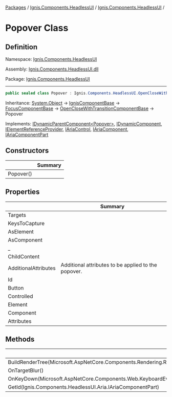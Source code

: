 [Packages](../../README.md) / [Ignis.Components.HeadlessUI](../README.md) / [Ignis.Components.HeadlessUI](README.md) /

# Popover Class

## Definition

Namespace: [Ignis.Components.HeadlessUI](README.md)

Assembly: [Ignis.Components.HeadlessUI.dll](../README.md)

Package: [Ignis.Components.HeadlessUI](https://www.nuget.org/packages/Ignis.Components.HeadlessUI)

---

```csharp
public sealed class Popover : Ignis.Components.HeadlessUI.OpenCloseWithTransitionComponentBase, Ignis.Components.IDynamicParentComponent<Ignis.Components.HeadlessUI.Popover>, Ignis.Components.IDynamicComponent, Ignis.Components.IElementReferenceProvider, Ignis.Components.HeadlessUI.Aria.IAriaControl, Ignis.Components.HeadlessUI.Aria.IAriaComponent, Ignis.Components.HeadlessUI.Aria.IAriaComponentPart
```

Inheritance: [System.Object](https://learn.microsoft.com/en-us/dotnet/api/System.Object) → [IgnisComponentBase](../../Ignis.Components/Ignis.Components/Ignis.Components.IgnisComponentBase.md) → [FocusComponentBase](../../Ignis.Components.Web/Ignis.Components.Web/Ignis.Components.Web.FocusComponentBase.md) → [OpenCloseWithTransitionComponentBase](Ignis.Components.HeadlessUI.OpenCloseWithTransitionComponentBase.md) → Popover

Implements: [IDynamicParentComponent&lt;Popover&gt;](../../Ignis.Components/Ignis.Components/Ignis.Components.IDynamicParentComponent{Ignis.Components.HeadlessUI.Popover}.md), [IDynamicComponent](../../Ignis.Components/Ignis.Components/Ignis.Components.IDynamicComponent.md), [IElementReferenceProvider](../../Ignis.Components/Ignis.Components/Ignis.Components.IElementReferenceProvider.md), [IAriaControl](../Ignis.Components.HeadlessUI.Aria/Ignis.Components.HeadlessUI.Aria.IAriaControl.md), [IAriaComponent](../Ignis.Components.HeadlessUI.Aria/Ignis.Components.HeadlessUI.Aria.IAriaComponent.md), [IAriaComponentPart](../Ignis.Components.HeadlessUI.Aria/Ignis.Components.HeadlessUI.Aria.IAriaComponentPart.md)

## Constructors

|           | Summary |
| --------- | ------- |
| Popover() |         |

## Properties

|                      | Summary                                             |
| -------------------- | --------------------------------------------------- |
| Targets              |                                                     |
| KeysToCapture        |                                                     |
| AsElement            |                                                     |
| AsComponent          |                                                     |
| \_                   |                                                     |
| ChildContent         |                                                     |
| AdditionalAttributes | Additional attributes to be applied to the popover. |
| Id                   |                                                     |
| Button               |                                                     |
| Controlled           |                                                     |
| Element              |                                                     |
| Component            |                                                     |
| Attributes           |                                                     |

## Methods

|                                                                              | Summary |
| ---------------------------------------------------------------------------- | ------- |
| BuildRenderTree(Microsoft.AspNetCore.Components.Rendering.RenderTreeBuilder) |         |
| OnTargetBlur()                                                               |         |
| OnKeyDown(Microsoft.AspNetCore.Components.Web.KeyboardEventArgs)             |         |
| GetId(Ignis.Components.HeadlessUI.Aria.IAriaComponentPart)                   |         |
